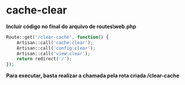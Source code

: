 # cache-clear
__Incluir código no final do arquivo de routes\web.php__
```php
Route::get('/clear-cache', function() {
    Artisan::call('cache:clear');
    Artisan::call('config:clear');
    Artisan::call('view:clear');
    return redirect('/');
});

```
__Para executar, basta realizar a chamada pela rota criada /clear-cache__
